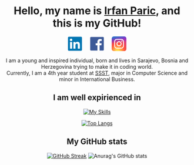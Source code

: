 <div align="center">
  
# Hello, my name is [Irfan Paric](https://irfanparic.netlify.app), and this is my GitHub!
  
[<img src="https://github.com/devicons/devicon/blob/master/icons/linkedin/linkedin-original.svg" width="40" target="_blank">](https://www.linkedin.com/in/irfan-paric-b96b6a160) &nbsp; &nbsp;
[<img src="https://github.com/devicons/devicon/blob/master/icons/facebook/facebook-original.svg" width="40" target="_blank">](https://www.facebook.com/irfan.paric1) &nbsp; &nbsp;
[<img src="https://github.com/edent/SuperTinyIcons/blob/master/images/svg/instagram.svg" width="40" target="_blank">](https://www.instagram.com/irfanparic/)

 I am a young and inspired individual, born and lives in Sarajevo, Bosnia and Herzegovina trying to make it in coding world. <br>
 Currently, I am a 4th year student at [SSST](https://ssst.edu.ba), major in Computer Science and minor in International Business.
 
  
## I am well expirienced in
[![My Skills](https://skills.thijs.gg/icons?i=html,css,js,ts,angular,java,php,c,cpp,postgres,mysql,figma)](https://skills.thijs.gg)

[![Top Langs](https://github-readme-stats.vercel.app/api/top-langs/?username=IrfanParic&theme=tokyonight)](https://github.com/anuraghazra/github-readme-stats)

  
## My GitHub stats
[![GitHub Streak](http://github-readme-streak-stats.herokuapp.com?user=IrfanParic&theme=tokyonight&date_format=j%20M%5B%20Y%5D)](https://git.io/streak-stats)
![Anurag's GitHub stats](https://github-readme-stats.vercel.app/api?username=IrfanParic&show_icons=true&theme=tokyonight)

</div>
